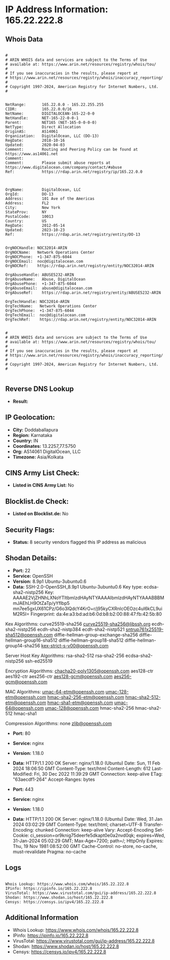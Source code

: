 # IP Address Information: 165.22.222.8

## Whois Data
```

#
# ARIN WHOIS data and services are subject to the Terms of Use
# available at: https://www.arin.net/resources/registry/whois/tou/
#
# If you see inaccuracies in the results, please report at
# https://www.arin.net/resources/registry/whois/inaccuracy_reporting/
#
# Copyright 1997-2024, American Registry for Internet Numbers, Ltd.
#


NetRange:       165.22.0.0 - 165.22.255.255
CIDR:           165.22.0.0/16
NetName:        DIGITALOCEAN-165-22-0-0
NetHandle:      NET-165-22-0-0-1
Parent:         NET165 (NET-165-0-0-0-0)
NetType:        Direct Allocation
OriginAS:       AS14061
Organization:   DigitalOcean, LLC (DO-13)
RegDate:        2018-10-16
Updated:        2020-04-03
Comment:        Routing and Peering Policy can be found at https://www.as14061.net
Comment:        
Comment:        Please submit abuse reports at https://www.digitalocean.com/company/contact/#abuse
Ref:            https://rdap.arin.net/registry/ip/165.22.0.0



OrgName:        DigitalOcean, LLC
OrgId:          DO-13
Address:        101 Ave of the Americas
Address:        FL2
City:           New York
StateProv:      NY
PostalCode:     10013
Country:        US
RegDate:        2012-05-14
Updated:        2023-10-23
Ref:            https://rdap.arin.net/registry/entity/DO-13


OrgNOCHandle: NOC32014-ARIN
OrgNOCName:   Network Operations Center
OrgNOCPhone:  +1-347-875-6044 
OrgNOCEmail:  noc@digitalocean.com
OrgNOCRef:    https://rdap.arin.net/registry/entity/NOC32014-ARIN

OrgAbuseHandle: ABUSE5232-ARIN
OrgAbuseName:   Abuse, DigitalOcean 
OrgAbusePhone:  +1-347-875-6044 
OrgAbuseEmail:  abuse@digitalocean.com
OrgAbuseRef:    https://rdap.arin.net/registry/entity/ABUSE5232-ARIN

OrgTechHandle: NOC32014-ARIN
OrgTechName:   Network Operations Center
OrgTechPhone:  +1-347-875-6044 
OrgTechEmail:  noc@digitalocean.com
OrgTechRef:    https://rdap.arin.net/registry/entity/NOC32014-ARIN


#
# ARIN WHOIS data and services are subject to the Terms of Use
# available at: https://www.arin.net/resources/registry/whois/tou/
#
# If you see inaccuracies in the results, please report at
# https://www.arin.net/resources/registry/whois/inaccuracy_reporting/
#
# Copyright 1997-2024, American Registry for Internet Numbers, Ltd.
#


```
## Reverse DNS Lookup
- **Result:** 

## IP Geolocation:
- **City:** Doddaballapura
- **Region:** Karnataka
- **Country:** IN
- **Coordinates:** 13.2257,77.5750
- **Org:** AS14061 DigitalOcean, LLC
- **Timezone:** Asia/Kolkata

## CINS Army List Check:
- **Listed in CINS Army List:** 
No

## Blocklist.de Check:
- **Listed on Blocklist.de:** 
No

## Security Flags:
- **Status:** 8 security vendors flagged this IP address as malicious

## Shodan Details:
- **Port:** 22
- **Service:** OpenSSH
- **Version:** 8.9p1 Ubuntu-3ubuntu0.6
- **Data:** SSH-2.0-OpenSSH_8.9p1 Ubuntu-3ubuntu0.6
Key type: ecdsa-sha2-nistp256
Key: AAAAE2VjZHNhLXNoYTItbmlzdHAyNTYAAAAIbmlzdHAyNTYAAABBBMmJAEhLH9OtZaTp/yYfIbp5
mn7ee5gxUX61CPz/G6o3lQdcY4KrO+r/j95kyCXRnlcOEOzc4uI6kCL9uiM2R5I=
Fingerprint: da:4e:a3:bd:ad:b6:0d:b8:b2:00:88:47:fb:42:5b:80

Kex Algorithms:
	curve25519-sha256
	curve25519-sha256@libssh.org
	ecdh-sha2-nistp256
	ecdh-sha2-nistp384
	ecdh-sha2-nistp521
	sntrup761x25519-sha512@openssh.com
	diffie-hellman-group-exchange-sha256
	diffie-hellman-group16-sha512
	diffie-hellman-group18-sha512
	diffie-hellman-group14-sha256
	kex-strict-s-v00@openssh.com

Server Host Key Algorithms:
	rsa-sha2-512
	rsa-sha2-256
	ecdsa-sha2-nistp256
	ssh-ed25519

Encryption Algorithms:
	chacha20-poly1305@openssh.com
	aes128-ctr
	aes192-ctr
	aes256-ctr
	aes128-gcm@openssh.com
	aes256-gcm@openssh.com

MAC Algorithms:
	umac-64-etm@openssh.com
	umac-128-etm@openssh.com
	hmac-sha2-256-etm@openssh.com
	hmac-sha2-512-etm@openssh.com
	hmac-sha1-etm@openssh.com
	umac-64@openssh.com
	umac-128@openssh.com
	hmac-sha2-256
	hmac-sha2-512
	hmac-sha1

Compression Algorithms:
	none
	zlib@openssh.com


- **Port:** 80
- **Service:** nginx
- **Version:** 1.18.0
- **Data:** HTTP/1.1 200 OK
Server: nginx/1.18.0 (Ubuntu)
Date: Sun, 11 Feb 2024 18:06:50 GMT
Content-Type: text/html
Content-Length: 612
Last-Modified: Fri, 30 Dec 2022 11:39:29 GMT
Connection: keep-alive
ETag: "63aecdf1-264"
Accept-Ranges: bytes



- **Port:** 443
- **Service:** nginx
- **Version:** 1.18.0
- **Data:** HTTP/1.1 200 OK
Server: nginx/1.18.0 (Ubuntu)
Date: Wed, 31 Jan 2024 03:02:29 GMT
Content-Type: text/html; charset=UTF-8
Transfer-Encoding: chunked
Connection: keep-alive
Vary: Accept-Encoding
Set-Cookie: ci_session=or9knig75deerfe5dkapt0e0a2nvd0qk; expires=Wed, 31-Jan-2024 05:02:29 GMT; Max-Age=7200; path=/; HttpOnly
Expires: Thu, 19 Nov 1981 08:52:00 GMT
Cache-Control: no-store, no-cache, must-revalidate
Pragma: no-cache



## Logs
```

Whois Lookup: https://www.whois.com/whois/165.22.222.8
IPinfo: https://ipinfo.io/165.22.222.8
VirusTotal: https://www.virustotal.com/gui/ip-address/165.22.222.8
Shodan: https://www.shodan.io/host/165.22.222.8
Censys: https://censys.io/ipv4/165.22.222.8

```
## Additional Information
- Whois Lookup: https://www.whois.com/whois/165.22.222.8
- IPinfo: https://ipinfo.io/165.22.222.8
- VirusTotal: https://www.virustotal.com/gui/ip-address/165.22.222.8
- Shodan: https://www.shodan.io/host/165.22.222.8
- Censys: https://censys.io/ipv4/165.22.222.8

